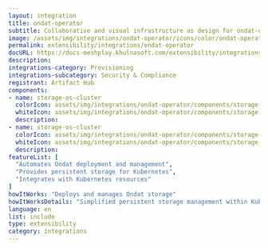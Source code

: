 ```yaml
---
layout: integration
title: ondat-operator
subtitle: Collaborative and visual infrastructure as design for ondat-operator
image: /assets/img/integrations/ondat-operator/icons/color/ondat-operator-color.svg
permalink: extensibility/integrations/ondat-operator
docURL: https://docs-meshplay.khulnasoft.com/extensibility/integrations/ondat-operator
description: 
integrations-category: Provisioning
integrations-subcategory: Security & Compliance
registrant: Artifact Hub
components: 
- name: storage-os-cluster
  colorIcon: assets/img/integrations/ondat-operator/components/storage-os-cluster/icons/color/storage-os-cluster-color.svg
  whiteIcon: assets/img/integrations/ondat-operator/components/storage-os-cluster/icons/white/storage-os-cluster-white.svg
  description: 
- name: storage-os-cluster
  colorIcon: assets/img/integrations/ondat-operator/components/storage-os-cluster/icons/color/storage-os-cluster-color.svg
  whiteIcon: assets/img/integrations/ondat-operator/components/storage-os-cluster/icons/white/storage-os-cluster-white.svg
  description: 
featureList: [
  "Automates Ondat deployment and management",
  "Provides persistent storage for Kubernetes",
  "Integrates with Kubernetes resources"
]
howItWorks: "Deploys and manages Ondat storage"
howItWorksDetails: "Simplified persistent storage management within Kubernetes"
language: en
list: include
type: extensibility
category: integrations
---
```

